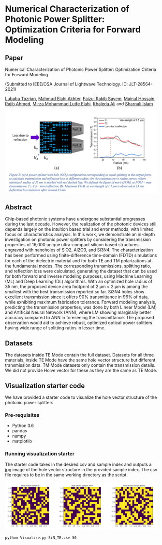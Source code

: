 # Numerical Characterization of Photonic Power Splitter: Optimization Criteria for Forward Modeling

## Paper

Numerical Characterization of Photonic Power Splitter: Optimization Criteria for Forward Modeling 

(Submitted to IEEE/OSA Journal of Lightwave Technology. ID: JLT-28564-2021)

[Lubaba Tazrian][LT], [Mahmud Elahi Akhter][MEA], [Faizul Rakib Sayem][FRS], [Mainul Hossain][MH], [Rajib Ahmed][RA], [Mirza Mohammad Lutfe Elahi][MLE], [Khaleda Ali][KA] and [Sharnali Islam][SI]


![](./HV_with_TE_TM.png)
## Abstract
Chip-based photonic systems have undergone substantial progresses during the last decade. However, the realization of the photonic devices still depends largely on the intuition based trial and error methods, with limited focus on characteristics analysis. In this work, we demonstrate an in-depth investigation on photonic power splitters by considering the transmission properties of 16,000 unique ultra-compact silicon based structures engraved with nanoholes of SiO2, Al2O3, and Si3N4. The characterization has been performed using finite-diﬀerence time-domain (FDTD) simulations for each of the dielectric material and for both TE and TM polarizations at the fundamental modes. The corresponding transmissions, splitting ratio, and reflection loss were calculated, generating the dataset that can be used for both forward and inverse modeling purposes, using Machine Learning (ML) and Deep Learning (DL) algorithms. With an optimized hole radius of 35 nm, the proposed device area footprint of 2 μm × 2 μm is among the smallest with the best transmission reported so far. Si3N4 holes show excellent transmission since it offers 90%  transmittance in 96% of data, while exhibiting maximum fabrication tolerance. Forward modeling analysis, predicting the transmission properties, was done by both Linear Model (LM) and Artificial Neural Network (ANN), where LM showing marginally better accuracy compared to ANN in foreseeing the transmittance. The proposed observation would aid to achieve robust, optimized optical power splitters having wide range of splitting ratios in lesser time.

## Datasets
The datasets inside TE Mode contain the full dataset. Datasets for all three materials, inside TE Mode have the same hole vector structure but different transmission data. TM Mode datasets only contain the transmission details. We did not provide Holve vector for these as they are the same as TE Mode.   

## Visualization starter code
We have provided a starter code to visualize the hole vector structure of the photonic power splitters. 

### Pre-requisites
* Python 3.6
* pandas
* numpy
* matplotlib

### Running visualization starter
The starter code takes in the desired csv and sample index and outputs a jpg image of the hole vector structure in the provided sample index. The csv file requires to be in the same working directory as the script.

![](./Hole_vector_examples.png) 
```bash
python Visualize.py SiN_TE.csv 50
```


[LT]: https://github.com/LTRahman
[MEA]: https://github.com/mandelbrot-walker
[FRS]: https://www.researchgate.net/profile/Faizul-Sayem
[MH]: https://scholar.google.com/citations?user=RLP3qZsAAAAJ&hl=en
[RA]: https://scholar.google.com/citations?user=SmEoIXsAAAAJ&hl=es
[MLE]: https://ece.northsouth.edu/~lutfe.elahi/
[KA]: https://scholar.google.com/citations?user=zDtDMMcAAAAJ&hl=en
[SI]: https://scholar.google.com/citations?user=_FoUlhAAAAAJ&hl=en



